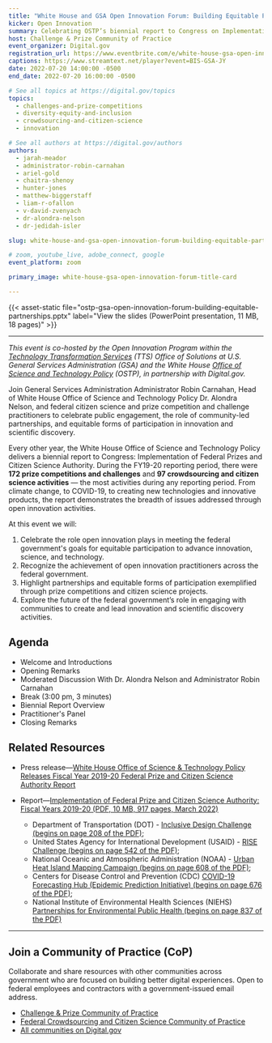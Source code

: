 ```yaml
---
title: "White House and GSA Open Innovation Forum: Building Equitable Partnerships"
kicker: Open Innovation
summary: Celebrating OSTP’s biennial report to Congress on Implementation of Federal Prizes and Citizen Science Authority, Fiscal Years 2019 - 2020, and the role of community partnerships in the federal open innovation landscape.
host: Challenge & Prize Community of Practice
event_organizer: Digital.gov
registration_url: https://www.eventbrite.com/e/white-house-gsa-open-innovation-forum-building-equitable-partnerships-tickets-377345840567
captions: https://www.streamtext.net/player?event=BIS-GSA-JY
date: 2022-07-20 14:00:00 -0500
end_date: 2022-07-20 16:00:00 -0500

# See all topics at https://digital.gov/topics
topics:
  - challenges-and-prize-competitions
  - diversity-equity-and-inclusion
  - crowdsourcing-and-citizen-science
  - innovation

# See all authors at https://digital.gov/authors
authors:
  - jarah-meador
  - administrator-robin-carnahan
  - ariel-gold
  - chaitra-shenoy
  - hunter-jones
  - matthew-biggerstaff
  - liam-r-ofallon
  - v-david-zvenyach
  - dr-alondra-nelson
  - dr-jedidah-isler

slug: white-house-and-gsa-open-innovation-forum-building-equitable-partnerships

# zoom, youtube_live, adobe_connect, google
event_platform: zoom

primary_image: white-house-gsa-open-innovation-forum-title-card

---
```


{{< asset-static file="ostp-gsa-open-innovation-forum-building-equitable-partnerships.pptx" label="View the slides (PowerPoint presentation, 11 MB, 18 pages)" >}}

---

*This event is co-hosted by the Open Innovation Program within the [Technology Transformation Services](https://www.gsa.gov/about-us/organization/federal-acquisition-service/technology-transformation-services/tts-solutions) (TTS) Office of Solutions at U.S. General Services Administration (GSA) and the White House [Office of Science and Technology Policy](https://www.whitehouse.gov/ostp/) (OSTP), in partnership with Digital.gov.*

Join General Services Administration Administrator Robin Carnahan, Head of White House Office of Science and Technology Policy Dr. Alondra Nelson, and federal citizen science and prize competition and challenge practitioners to celebrate public engagement, the role of community-led partnerships, and equitable forms of participation in innovation and scientific discovery.

Every other year, the White House Office of Science and Technology Policy delivers a biennial report to Congress: Implementation of Federal Prizes and Citizen Science Authority. During the FY19-20 reporting period, there were **172 prize competitions and challenges** and **97 crowdsourcing and citizen science activities** — the most activities during any reporting period. From climate change, to COVID-19, to creating new technologies and innovative products, the report demonstrates the breadth of issues addressed through open innovation activities.

At this event we will:

1. Celebrate the role open innovation plays in meeting the federal government's goals for equitable participation to advance innovation, science, and technology.
2. Recognize the achievement of open innovation practitioners across the federal government.
3. Highlight partnerships and equitable forms of participation exemplified through prize competitions and citizen science projects.
4. Explore the future of the federal government’s role in engaging with communities to create and lead innovation and scientific discovery activities.

## Agenda

* Welcome and Introductions
* Opening Remarks
* Moderated Discussion With Dr. Alondra Nelson and Administrator Robin Carnahan
* Break (3:00 pm, 3 minutes)
* Biennial Report Overview
* Practitioner's Panel
* Closing Remarks

## Related Resources

* Press release&mdash;[White House Office of Science & Technology Policy Releases Fiscal Year 2019-20 Federal Prize and Citizen Science Authority Report](https://www.whitehouse.gov/ostp/news-updates/2022/05/04/white-house-office-of-science-technology-policy-releasesfiscal-year-2019-20-federal-prize-and-citizen-science-authority-report/)
* Report&mdash;[Implementation of Federal Prize and Citizen Science Authority: Fiscal Years 2019-20 (PDF, 10 MB, 917 pages, March 2022)](https://www.whitehouse.gov/wp-content/uploads/2022/05/05-2022-Implementation-of-Federal-Prize-and-Citizen-Science-Authority.pdf)

  * Department of Transportation (DOT) - [Inclusive Design Challenge (begins on page 208 of the PDF)](https://www.whitehouse.gov/wp-content/uploads/2022/05/05-2022-Implementation-of-Federal-Prize-and-Citizen-Science-Authority.pdf#page=208&zoom=100,92,234);
  * United States Agency for International Development (USAID) - [RISE Challenge (begins on page 542 of the PDF)](https://www.whitehouse.gov/wp-content/uploads/2022/05/05-2022-Implementation-of-Federal-Prize-and-Citizen-Science-Authority.pdf#page=542&zoom=100,92,750);
  * National Oceanic and Atmospheric Administration (NOAA) - [Urban Heat Island Mapping Campaign (begins on page 608 of the PDF)](https://www.whitehouse.gov/wp-content/uploads/2022/05/05-2022-Implementation-of-Federal-Prize-and-Citizen-Science-Authority.pdf#page=608&zoom=100,92,494);
  * Centers for Disease Control and Prevention (CDC) [COVID-19 Forecasting Hub (Epidemic Prediction Initiative) (begins on page 676 of the PDF)](https://www.whitehouse.gov/wp-content/uploads/2022/05/05-2022-Implementation-of-Federal-Prize-and-Citizen-Science-Authority.pdf#page=676&zoom=100,92,710);
  * National Institute of Environmental Health Sciences (NIEHS) [Partnerships for Environmental Public Health (begins on page 837 of the PDF)](https://www.whitehouse.gov/wp-content/uploads/2022/05/05-2022-Implementation-of-Federal-Prize-and-Citizen-Science-Authority.pdf#page=837&zoom=100,92,800)

---

## Join a Community of Practice (CoP)

Collaborate and share resources with other communities across government who are focused on building better digital experiences. Open to federal employees and contractors with a government-issued email address.

* [Challenge & Prize Community of Practice](https://digital.gov/communities/challenges-prizes/)
* [Federal Crowdsourcing and Citizen Science Community of Practice](https://digital.gov/communities/crowdsourcing-citizen-science/)
* [All communities on Digital.gov](https://digital.gov/communities/)
